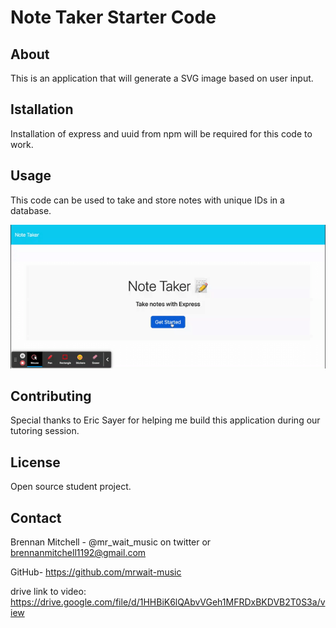# Note Taker Starter Code

## About
This is an application that will generate a SVG image based on user input.

## Istallation
Installation of express and uuid from npm will be required for this code to work.

## Usage
This code can be used to take and store notes with unique IDs in a database.

![Alt text](Note_Taker.gif)

## Contributing
Special thanks to Eric Sayer for helping me build this application during our tutoring session.
## License
Open source student project.
## Contact
Brennan Mitchell - @mr_wait_music on twitter or brennanmitchell1192@gmail.com

GitHub- https://github.com/mrwait-music

drive link to video: https://drive.google.com/file/d/1HHBiK6lQAbvVGeh1MFRDxBKDVB2T0S3a/view

